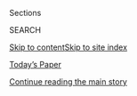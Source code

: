 <div id="app">

<div>

<div class="NYTAppHideMasthead css-zz1s19 e1suatyy0">

<div class="section css-ui9rw0 e1suatyy2">

<div class="css-11hrj97 er09x8g0">

<div class="css-6n7j50">

</div>

<span class="css-1dv1kvn">Sections</span>

<div class="css-10488qs">

<span class="css-1dv1kvn">SEARCH</span>

</div>

[Skip to content](#site-content)[Skip to site
index](#site-index)

</div>

<div class="css-10698na e1huz5gh0">

</div>

</div>

<div id="masthead-bar-one" class="section hasLinks css-15hmgas e1csuq9d3">

<div class="css-uqyvli e1csuq9d0">

</div>

<div class="css-1uqjmks e1csuq9d1">

</div>

<div class="css-9e9ivx">

[](https://myaccount.nytimes3xbfgragh.onion/auth/login?response_type=cookie&client_id=vi)

</div>

<div class="css-1bvtpon e1csuq9d2">

[Today’s Paper](https://www.nytimes3xbfgragh.onion/section/todayspaper)

</div>

</div>

</div>

</div>

<div data-aria-hidden="false">

<div id="site-content" data-role="main">

<div class="css-1ffjgkm">

</div>

<div id="top-wrapper" class="css-15p45cc eaca97t0" type="top">

<div id="top-slug" class="css-19x0jxb eaca97t1" hidden="">

Advertisement

</div>

[Continue reading the main
story](#after-top)

<div class="ad top-wrapper" style="text-align:center;height:100%;display:block;min-height:90px">

<div id="top" class="place-ad" data-position="top" data-size-key="top">

</div>

</div>

<div id="after-top">

</div>

</div>

<div id="collection-food-matters" class="section css-15h4p1b e9abtgs0">

<div class="css-1j21atc e1svk9qx1">

<div class="css-2fant5 e1svk9qx2">

<div class="css-9dfq42 eu54l5x0">

<div id="sponsor-wrapper" class="css-7a1pgi eaca97t0" type="sponsor" hidden="">

<div id="sponsor-slug" class="css-1l4mleb eaca97t1" hidden="">

Supported by

</div>

[Continue reading the main
story](#after-sponsor)

<div id="sponsor" class="ad sponsor-wrapper" style="text-align:left;height:100%;display:block">

</div>

<div id="after-sponsor">

</div>

</div>

</div>

### <span class="css-1j5banm ezz4tcd1">[T Magazine](/section/t-magazine)</span>

</div>

<div class="css-nfcc9b e1svk9qx3">

<div class="css-vl9dhg e1svk9qx5">

<div class="css-1nrhkj6 e1svk9qx6">

# Food Matters

<div class="follow-button-placeholder" data-collection-id="">

</div>

</div>

## <span>In the kitchen with chefs around the world.</span>

</div>

</div>

## <span>In the kitchen with chefs around the world.</span>

</div>

<div class="css-1rclpnj ekkqrpp0">

</div>

<div class="css-185go5a e1o5byef0">

<div class="css-15cbhtu">

  - [Latest](#stream-panel)
  - <span class="css-6n7j50">Search</span>
    <div class="control">
    <div class="label-container css-1dv1kvn">
    Search
    </div>
    <div class="css-wm4t3d">
    **<span id="clear-search-input" class="css-1dv1kvn">Clear this text
    input</span>
    </div>
    </div>
    <span class="css-1iovbfw"></span>

<div id="stream-panel" class="section css-8msx5b e1jz0cab1">

<div class="css-13mho3u">

1.  
    
    <div class="css-1cp3ece">
    
    <div class="css-1l4spti">
    
    [](/2020/08/28/t-magazine/food-protest-revolution.html)
    
    <div class="css-79elbk">
    
    ![](https://static01.graylady3jvrrxbe.onion/images/2020/08/30/t-magazine/30tmag-hunger/30tmag-hunger-thumbWide.jpg?quality=75&auto=webp&disable=upscale)
    
    </div>
    
    ## Today’s Chefs Are Honoring a Vital Tradition: Feeding the Revolution
    
    As Americans have taken to the streets demanding racial justice,
    restaurants and nonprofits have provided meals for them, building
    upon a long legacy of food as resistance.
    
    <div class="css-15yh6bw ea5icrr0">
    
    By <span class="css-1n7hynb">Ligaya
    Mishan</span>
    
    </div>
    
    </div>
    
    <div class="css-156habm e1xfvim33">
    
    </div>
    
    </div>

2.  
    
    <div class="css-1cp3ece">
    
    <div class="css-1l4spti">
    
    [](/2020/02/12/t-magazine/palestinian-food.html)
    
    <div class="css-79elbk">
    
    ![](https://static01.graylady3jvrrxbe.onion/images/2020/02/13/t-magazine/13tmag-palestinianfood-slide-TQLV/13tmag-palestinianfood-slide-TQLV-thumbWide.jpg?quality=75&auto=webp&disable=upscale)
    
    </div>
    
    ## The Rise of Palestinian Food
    
    Cookbook authors and chefs are arguing for their place at the table
    — to chronicle recipes, safeguard ingredients and assert a sense
    of humanity.
    
    <div class="css-15yh6bw ea5icrr0">
    
    By <span class="css-1n7hynb">Ligaya
    Mishan</span>
    
    </div>
    
    </div>
    
    <div class="css-156habm e1xfvim33">
    
    </div>
    
    </div>

3.  
    
    <div class="css-1cp3ece">
    
    <div class="css-1l4spti">
    
    [](/2019/11/27/t-magazine/spices.html)
    
    <div class="css-79elbk">
    
    ![](https://static01.graylady3jvrrxbe.onion/images/2019/11/27/t-magazine/27tmag-spice/27tmag-spice-thumbWide.jpg?quality=75&auto=webp&disable=upscale)
    
    </div>
    
    ## How Spices Have Made, and Unmade, Empires
    
    From turmeric in Nicaragua to cardamom in Guatemala, nonnative
    ingredients are redefining trade routes and making unexpected
    connections across lands.
    
    <div class="css-15yh6bw ea5icrr0">
    
    By <span class="css-1n7hynb">Ligaya
    Mishan</span>
    
    </div>
    
    </div>
    
    <div class="css-156habm e1xfvim33">
    
    </div>
    
    </div>

4.  
    
    <div class="css-1cp3ece">
    
    <div class="css-1l4spti">
    
    [](/2019/11/13/t-magazine/food-sharing-restaurants.html)
    
    <div class="css-79elbk">
    
    ![](https://static01.graylady3jvrrxbe.onion/images/2019/11/14/t-magazine/14tmag-foodsharing-slide-6BB3/14tmag-foodsharing-slide-6BB3-thumbWide.jpg?quality=75&auto=webp&disable=upscale)
    
    </div>
    
    ## I’ll Have What She’s Having
    
    A new crop of restaurants is embracing family-style, communal
    eating, creating a necessary spirit of communication and
    collaboration for our fractious times.
    
    <div class="css-15yh6bw ea5icrr0">
    
    By <span class="css-1n7hynb">Priya
    Krishna</span>
    
    </div>
    
    </div>
    
    <div class="css-156habm e1xfvim33">
    
    </div>
    
    </div>

5.  
    
    <div class="css-1cp3ece">
    
    <div class="css-1l4spti">
    
    [](/2019/10/07/t-magazine/supper-clubs.html)
    
    <div class="css-79elbk">
    
    ![](https://static01.graylady3jvrrxbe.onion/images/2019/10/07/t-magazine/07tmag-supperclubs-slide-IHO3/07tmag-supperclubs-slide-IHO3-thumbWide.jpg?quality=75&auto=webp&disable=upscale)
    
    </div>
    
    ## The Chefs Reinventing the Midwestern Supper Club
    
    Once a mainstay of midcentury dining, the convivial establishments
    have reappeared, even as the meaning of “all-American” has become
    more complicated.
    
    <div class="css-15yh6bw ea5icrr0">
    
    By <span class="css-1n7hynb">Ligaya
    Mishan</span>
    
    </div>
    
    </div>
    
    <div class="css-156habm e1xfvim33">
    
    </div>
    
    </div>

6.  
    
    <div class="css-1cp3ece">
    
    <div class="css-1l4spti">
    
    [](/2019/09/11/t-magazine/crack-seed.html)
    
    <div class="css-79elbk">
    
    ![](https://static01.graylady3jvrrxbe.onion/images/2019/09/11/t-magazine/11tmag-crackseed/11tmag-crackseed-thumbWide.jpg?quality=75&auto=webp&disable=upscale)
    
    </div>
    
    ## The Enduring Appeal of Hawaii’s Preserved Fruits
    
    Passed down through generations, “crack seed” is at once sweet, sour
    and savory.
    
    <div class="css-15yh6bw ea5icrr0">
    
    By <span class="css-1n7hynb">Ligaya
    Mishan</span>
    
    </div>
    
    </div>
    
    <div class="css-156habm e1xfvim33">
    
    </div>
    
    </div>

7.  
    
    <div class="css-1cp3ece">
    
    <div class="css-1l4spti">
    
    [](/2019/09/02/t-magazine/japanese-american-food.html)
    
    <div class="css-79elbk">
    
    ![](https://static01.graylady3jvrrxbe.onion/images/2019/09/02/t-magazine/02tmag-japanamerfood-slide-9150-copy/02tmag-japanamerfood-slide-9150-copy-thumbWide-v3.jpg?quality=75&auto=webp&disable=upscale)
    
    </div>
    
    ## The New Generation of Chefs Pushing Japanese Food in Unexpected Directions
    
    With their fresh, freewheeling interpretations, these restaurants
    are challenging long-held ideas about what authenticity actually
    means.
    
    <div class="css-15yh6bw ea5icrr0">
    
    By <span class="css-1n7hynb">Ligaya
    Mishan</span>
    
    </div>
    
    </div>
    
    <div class="css-156habm e1xfvim33">
    
    </div>
    
    </div>

8.  
    
    <div class="css-1cp3ece">
    
    <div class="css-1l4spti">
    
    [](/2019/02/14/t-magazine/dark-cuisine-ugly-food.html)
    
    <div class="css-79elbk">
    
    ![](https://static01.graylady3jvrrxbe.onion/images/2019/01/30/t-magazine/oakImage-1548866163306/oakImage-1548866163306-thumbWide.jpg?quality=75&auto=webp&disable=upscale)
    
    </div>
    
    ## How So-Called ‘Ugly Food’ Is Challenging Notions of What We Crave
    
    The social media phenomenon of documenting seemingly unappetizing
    cuisine is helping us rethink what dishes are not only worth eating
    — but venerating.
    
    <div class="css-15yh6bw ea5icrr0">
    
    By <span class="css-1n7hynb">Ligaya
    Mishan</span>
    
    </div>
    
    </div>
    
    <div class="css-156habm e1xfvim33">
    
    </div>
    
    </div>

9.  
    
    <div class="css-1cp3ece">
    
    <div class="css-1l4spti">
    
    [](/2018/11/29/t-magazine/food-as-art.html)
    
    <div class="css-79elbk">
    
    ![](https://static01.graylady3jvrrxbe.onion/images/2018/11/28/t-magazine/28tmag-foodart-slide-OO3M/28tmag-foodart-slide-OO3M-thumbWide.jpg?quality=75&auto=webp&disable=upscale)
    
    </div>
    
    ## These Artists Are Creating Work That’s About, and Made From, Food
    
    For centuries, it’s been both medium and topic; now, an emerging
    cohort is challenging what it means to play with the most essential
    material.
    
    <div class="css-15yh6bw ea5icrr0">
    
    By <span class="css-1n7hynb">Ligaya
    Mishan</span>
    
    </div>
    
    </div>
    
    <div class="css-156habm e1xfvim33">
    
    </div>
    
    </div>

10. 
    
    <div class="css-1cp3ece">
    
    <div class="css-1l4spti">
    
    [](/2018/10/31/t-magazine/food-taster-poison.html)
    
    <div class="css-79elbk">
    
    ![](https://static01.graylady3jvrrxbe.onion/images/2018/10/31/t-magazine/31tmag-poison-slide-DXDN/31tmag-poison-slide-DXDN-thumbWide.jpg?quality=75&auto=webp&disable=upscale)
    
    </div>
    
    ## What if the Powerful (and Paranoid) Started Using Official Tasters Again?
    
    Royals and politicians once relied on attendants to sample their
    meals for them, lest they contain poison. In our new age of
    espionage, might that practice be poised for a revival?
    
    <div class="css-15yh6bw ea5icrr0">
    
    By <span class="css-1n7hynb">Ligaya Mishan</span>
    
    </div>
    
    </div>
    
    <div class="css-156habm e1xfvim33">
    
    </div>
    
    </div>

<div class="css-13mho3u">

<div class="css-1t62hi8">

<div class="css-1stvaey">

Show
More

<div>

<div style="border:0;clip:rect(0 0 0 0);height:1px;margin:-1px;overflow:hidden;white-space:nowrap;padding:0;width:1px;position:absolute" data-role="log" data-aria-live="assertive">

</div>

<div style="border:0;clip:rect(0 0 0 0);height:1px;margin:-1px;overflow:hidden;white-space:nowrap;padding:0;width:1px;position:absolute" data-role="log" data-aria-live="assertive">

</div>

<div style="border:0;clip:rect(0 0 0 0);height:1px;margin:-1px;overflow:hidden;white-space:nowrap;padding:0;width:1px;position:absolute" data-role="log" data-aria-live="polite">

</div>

<div style="border:0;clip:rect(0 0 0 0);height:1px;margin:-1px;overflow:hidden;white-space:nowrap;padding:0;width:1px;position:absolute" data-role="log" data-aria-live="polite">

</div>

</div>

</div>

</div>

</div>

</div>

<div class="css-g6hk37 supplemental">

<div id="mid1-wrapper" class="css-10wkyv7 eaca97t0" type="lede">

<div id="mid1-slug" class="css-1tag3rd eaca97t1">

Advertisement

</div>

[Continue reading the main
story](#after-mid1)

<div id="mid1" class="ad mid1-wrapper" style="text-align:center;height:100%;display:block;min-height:250px">

</div>

<div id="after-mid1">

</div>

</div>

<div id="mktg-wrapper" class="css-oxle51 eaca97t0" type="mktg">

<div id="mktg-slug" class="css-1tag3rd eaca97t1">

Advertisement

</div>

[Continue reading the main
story](#after-mktg)

<div id="mktg" class="ad mktg-wrapper" style="text-align:center;height:100%;display:block">

</div>

<div id="after-mktg">

</div>

</div>

</div>

</div>

</div>

</div>

</div>

</div>

## Site Index

<div>

</div>

## Site Information Navigation

  - [© <span>2020</span> <span>The New York Times
    Company</span>](https://help.nytimes3xbfgragh.onion/hc/en-us/articles/115014792127-Copyright-notice)

<!-- end list -->

  - [NYTCo](https://www.nytco.com/)
  - [Contact
    Us](https://help.nytimes3xbfgragh.onion/hc/en-us/articles/115015385887-Contact-Us)
  - [Work with us](https://www.nytco.com/careers/)
  - [Advertise](https://nytmediakit.com/)
  - [T Brand Studio](http://www.tbrandstudio.com/)
  - [Your Ad
    Choices](https://www.nytimes3xbfgragh.onion/privacy/cookie-policy#how-do-i-manage-trackers)
  - [Privacy](https://www.nytimes3xbfgragh.onion/privacy)
  - [Terms of
    Service](https://help.nytimes3xbfgragh.onion/hc/en-us/articles/115014893428-Terms-of-service)
  - [Terms of
    Sale](https://help.nytimes3xbfgragh.onion/hc/en-us/articles/115014893968-Terms-of-sale)
  - [Site
    Map](https://spiderbites.nytimes3xbfgragh.onion)
  - [Help](https://help.nytimes3xbfgragh.onion/hc/en-us)
  - [Subscriptions](https://www.nytimes3xbfgragh.onion/subscription?campaignId=37WXW)

</div>

</div>
